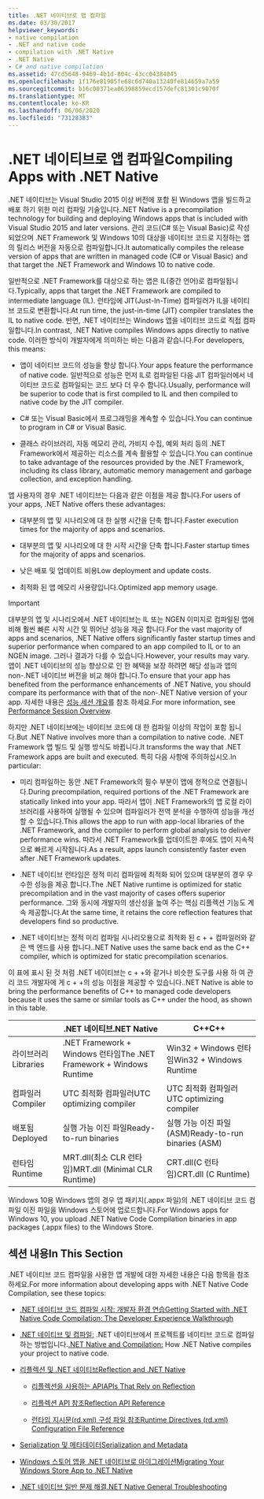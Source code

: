 ```yaml
---
title: .NET 네이티브로 앱 컴파일
ms.date: 03/30/2017
helpviewer_keywords:
- native compilation
- .NET and native code
- compilation with .NET Native
- .NET Native
- C# and native compilation
ms.assetid: 47cd5648-9469-4b1d-804c-43cc04384045
ms.openlocfilehash: 1f176e81905fe68c6d740a13240fe814659a7a59
ms.sourcegitcommit: b16c00371ea06398859ecd157defc81301c9070f
ms.translationtype: MT
ms.contentlocale: ko-KR
ms.lasthandoff: 06/06/2020
ms.locfileid: "73128383"
---
```

# <a name="compiling-apps-with-net-native"></a><span data-ttu-id="16dcc-102">.NET 네이티브로 앱 컴파일</span><span class="sxs-lookup"><span data-stu-id="16dcc-102">Compiling Apps with .NET Native</span></span>

<span data-ttu-id="16dcc-103">.NET 네이티브는 Visual Studio 2015 이상 버전에 포함 된 Windows 앱을 빌드하고 배포 하기 위한 미리 컴파일 기술입니다.</span><span class="sxs-lookup"><span data-stu-id="16dcc-103">.NET Native is a precompilation technology for building and deploying Windows apps that is included with Visual Studio 2015 and later versions.</span></span> <span data-ttu-id="16dcc-104">관리 코드(C# 또는 Visual Basic)로 작성되었으며 .NET Framework 및 Windows 10의 대상을 네이티브 코드로 지정하는 앱의 릴리스 버전을 자동으로 컴파일합니다.</span><span class="sxs-lookup"><span data-stu-id="16dcc-104">It automatically compiles the release version of apps that are written in managed code (C# or Visual Basic) and that target the .NET Framework and Windows 10 to native code.</span></span>

<span data-ttu-id="16dcc-105">일반적으로 .NET Framework를 대상으로 하는 앱은 IL(중간 언어)로 컴파일됩니다.</span><span class="sxs-lookup"><span data-stu-id="16dcc-105">Typically, apps that target the .NET Framework are compiled to intermediate language (IL).</span></span> <span data-ttu-id="16dcc-106">런타임에 JIT(Just-In-Time) 컴파일러가 IL을 네이티브 코드로 변환합니다.</span><span class="sxs-lookup"><span data-stu-id="16dcc-106">At run time, the just-in-time (JIT) compiler translates the IL to native code.</span></span> <span data-ttu-id="16dcc-107">반면, .NET 네이티브는 Windows 앱을 네이티브 코드로 직접 컴파일합니다.</span><span class="sxs-lookup"><span data-stu-id="16dcc-107">In contrast, .NET Native compiles Windows apps directly to native code.</span></span> <span data-ttu-id="16dcc-108">이러한 방식이 개발자에게 의미하는 바는 다음과 같습니다.</span><span class="sxs-lookup"><span data-stu-id="16dcc-108">For developers, this means:</span></span>

- <span data-ttu-id="16dcc-109">앱이 네이티브 코드의 성능을 향상 합니다.</span><span class="sxs-lookup"><span data-stu-id="16dcc-109">Your apps feature the performance of native code.</span></span> <span data-ttu-id="16dcc-110">일반적으로 성능은 먼저 IL로 컴파일된 다음 JIT 컴파일러에서 네이티브 코드로 컴파일되는 코드 보다 더 우수 합니다.</span><span class="sxs-lookup"><span data-stu-id="16dcc-110">Usually, performance will be superior to code that is first compiled to IL and then compiled to native code by the JIT compiler.</span></span>

- <span data-ttu-id="16dcc-111">C# 또는 Visual Basic에서 프로그래밍을 계속할 수 있습니다.</span><span class="sxs-lookup"><span data-stu-id="16dcc-111">You can continue to program in C# or Visual Basic.</span></span>

- <span data-ttu-id="16dcc-112">클래스 라이브러리, 자동 메모리 관리, 가비지 수집, 예외 처리 등의 .NET Framework에서 제공하는 리소스를 계속 활용할 수 있습니다.</span><span class="sxs-lookup"><span data-stu-id="16dcc-112">You can continue to take advantage of the resources provided by the .NET Framework, including its class library, automatic memory management and garbage collection, and exception handling.</span></span>

<span data-ttu-id="16dcc-113">앱 사용자의 경우 .NET 네이티브는 다음과 같은 이점을 제공 합니다.</span><span class="sxs-lookup"><span data-stu-id="16dcc-113">For users of your apps, .NET Native offers these advantages:</span></span>

- <span data-ttu-id="16dcc-114">대부분의 앱 및 시나리오에 대 한 실행 시간을 단축 합니다.</span><span class="sxs-lookup"><span data-stu-id="16dcc-114">Faster execution times for the majority of apps and scenarios.</span></span>

- <span data-ttu-id="16dcc-115">대부분의 앱 및 시나리오에 대 한 시작 시간을 단축 합니다.</span><span class="sxs-lookup"><span data-stu-id="16dcc-115">Faster startup times for the majority of apps and scenarios.</span></span>

- <span data-ttu-id="16dcc-116">낮은 배포 및 업데이트 비용</span><span class="sxs-lookup"><span data-stu-id="16dcc-116">Low deployment and update costs.</span></span>

- <span data-ttu-id="16dcc-117">최적화 된 앱 메모리 사용량입니다.</span><span class="sxs-lookup"><span data-stu-id="16dcc-117">Optimized app memory usage.</span></span>

> [!IMPORTANT]
> <span data-ttu-id="16dcc-118">대부분의 앱 및 시나리오에서 .NET 네이티브는 IL 또는 NGEN 이미지로 컴파일된 앱에 비해 훨씬 빠른 시작 시간 및 뛰어난 성능을 제공 합니다.</span><span class="sxs-lookup"><span data-stu-id="16dcc-118">For the vast majority of apps and scenarios, .NET Native offers significantly faster startup times and superior performance when compared to an app compiled to IL or to an NGEN image.</span></span> <span data-ttu-id="16dcc-119">그러나 결과가 다를 수 있습니다.</span><span class="sxs-lookup"><span data-stu-id="16dcc-119">However, your results may vary.</span></span> <span data-ttu-id="16dcc-120">앱이 .NET 네이티브의 성능 향상으로 인 한 혜택을 보장 하려면 해당 성능과 앱의 non-.NET 네이티브 버전을 비교 해야 합니다.</span><span class="sxs-lookup"><span data-stu-id="16dcc-120">To ensure that your app has benefited from the performance enhancements of .NET Native, you should compare its performance with that of the non-.NET Native version of your app.</span></span> <span data-ttu-id="16dcc-121">자세한 내용은 [성능 세션 개요](https://docs.microsoft.com/visualstudio/profiling/performance-session-overview)를 참조 하세요.</span><span class="sxs-lookup"><span data-stu-id="16dcc-121">For more information, see [Performance Session Overview](https://docs.microsoft.com/visualstudio/profiling/performance-session-overview).</span></span>

<span data-ttu-id="16dcc-122">하지만 .NET 네이티브에는 네이티브 코드에 대 한 컴파일 이상의 작업이 포함 됩니다.</span><span class="sxs-lookup"><span data-stu-id="16dcc-122">But .NET Native involves more than a compilation to native code.</span></span> <span data-ttu-id="16dcc-123">.NET Framework 앱 빌드 및 실행 방식도 바뀝니다.</span><span class="sxs-lookup"><span data-stu-id="16dcc-123">It transforms the way that .NET Framework apps are built and executed.</span></span> <span data-ttu-id="16dcc-124">특히 다음 사항에 주의하십시오.</span><span class="sxs-lookup"><span data-stu-id="16dcc-124">In particular:</span></span>

- <span data-ttu-id="16dcc-125">미리 컴파일하는 동안 .NET Framework의 필수 부분이 앱에 정적으로 연결됩니다.</span><span class="sxs-lookup"><span data-stu-id="16dcc-125">During precompilation, required portions of the .NET Framework are statically linked into your app.</span></span> <span data-ttu-id="16dcc-126">따라서 앱이 .NET Framework의 앱 로컬 라이브러리를 사용하여 실행될 수 있으며 컴파일러가 전역 분석을 수행하여 성능을 개선할 수 있습니다.</span><span class="sxs-lookup"><span data-stu-id="16dcc-126">This allows the app to run with app-local libraries of the .NET Framework, and the compiler to perform global analysis to deliver performance wins.</span></span> <span data-ttu-id="16dcc-127">따라서 .NET Framework를 업데이트한 후에도 앱이 지속적으로 빠르게 시작됩니다.</span><span class="sxs-lookup"><span data-stu-id="16dcc-127">As a result, apps launch consistently faster even after .NET Framework updates.</span></span>

- <span data-ttu-id="16dcc-128">.NET 네이티브 런타임은 정적 미리 컴파일에 최적화 되어 있으며 대부분의 경우 우수한 성능을 제공 합니다.</span><span class="sxs-lookup"><span data-stu-id="16dcc-128">The .NET Native runtime is optimized for static precompilation and in the vast majority of cases offers superior performance.</span></span> <span data-ttu-id="16dcc-129">그와 동시에 개발자의 생산성을 높여 주는 핵심 리플렉션 기능도 계속 제공합니다.</span><span class="sxs-lookup"><span data-stu-id="16dcc-129">At the same time, it retains the core reflection features that developers find so productive.</span></span>

- <span data-ttu-id="16dcc-130">.NET 네이티브는 정적 미리 컴파일 시나리오용으로 최적화 된 c + + 컴파일러와 같은 백 엔드를 사용 합니다.</span><span class="sxs-lookup"><span data-stu-id="16dcc-130">.NET Native uses the same back end as the C++ compiler, which is optimized for static precompilation scenarios.</span></span>

<span data-ttu-id="16dcc-131">이 표에 표시 된 것 처럼 .NET 네이티브는 c + +와 같거나 비슷한 도구를 사용 하 여 관리 코드 개발자에 게 c + +의 성능 이점을 제공할 수 있습니다.</span><span class="sxs-lookup"><span data-stu-id="16dcc-131">.NET Native is able to bring the performance benefits of C++ to managed code developers because it uses the same or similar tools as C++ under the hood, as shown in this table.</span></span>

||<span data-ttu-id="16dcc-132">.NET 네이티브</span><span class="sxs-lookup"><span data-stu-id="16dcc-132">.NET Native</span></span>|<span data-ttu-id="16dcc-133">C++</span><span class="sxs-lookup"><span data-stu-id="16dcc-133">C++</span></span>|
|-|----------------------------------------------------------------|-----------|
|<span data-ttu-id="16dcc-134">라이브러리</span><span class="sxs-lookup"><span data-stu-id="16dcc-134">Libraries</span></span>|<span data-ttu-id="16dcc-135">.NET Framework + Windows 런타임</span><span class="sxs-lookup"><span data-stu-id="16dcc-135">The .NET Framework + Windows Runtime</span></span>|<span data-ttu-id="16dcc-136">Win32 + Windows 런타임</span><span class="sxs-lookup"><span data-stu-id="16dcc-136">Win32 + Windows Runtime</span></span>|
|<span data-ttu-id="16dcc-137">컴파일러</span><span class="sxs-lookup"><span data-stu-id="16dcc-137">Compiler</span></span>|<span data-ttu-id="16dcc-138">UTC 최적화 컴파일러</span><span class="sxs-lookup"><span data-stu-id="16dcc-138">UTC optimizing compiler</span></span>|<span data-ttu-id="16dcc-139">UTC 최적화 컴파일러</span><span class="sxs-lookup"><span data-stu-id="16dcc-139">UTC optimizing compiler</span></span>|
|<span data-ttu-id="16dcc-140">배포됨</span><span class="sxs-lookup"><span data-stu-id="16dcc-140">Deployed</span></span>|<span data-ttu-id="16dcc-141">실행 가능 이진 파일</span><span class="sxs-lookup"><span data-stu-id="16dcc-141">Ready-to-run binaries</span></span>|<span data-ttu-id="16dcc-142">실행 가능 이진 파일(ASM)</span><span class="sxs-lookup"><span data-stu-id="16dcc-142">Ready-to-run binaries (ASM)</span></span>|
|<span data-ttu-id="16dcc-143">런타임</span><span class="sxs-lookup"><span data-stu-id="16dcc-143">Runtime</span></span>|<span data-ttu-id="16dcc-144">MRT.dll(최소 CLR 런타임)</span><span class="sxs-lookup"><span data-stu-id="16dcc-144">MRT.dll (Minimal CLR Runtime)</span></span>|<span data-ttu-id="16dcc-145">CRT.dll(C 런타임)</span><span class="sxs-lookup"><span data-stu-id="16dcc-145">CRT.dll (C Runtime)</span></span>|

<span data-ttu-id="16dcc-146">Windows 10용 Windows 앱의 경우 앱 패키지(.appx 파일)의 .NET 네이티브 코드 컴파일 이진 파일을 Windows 스토어에 업로드합니다.</span><span class="sxs-lookup"><span data-stu-id="16dcc-146">For Windows apps for Windows 10, you upload .NET Native Code Compilation binaries in app packages (.appx files) to the Windows Store.</span></span>

## <a name="in-this-section"></a><span data-ttu-id="16dcc-147">섹션 내용</span><span class="sxs-lookup"><span data-stu-id="16dcc-147">In This Section</span></span>

<span data-ttu-id="16dcc-148">.NET 네이티브 코드 컴파일을 사용한 앱 개발에 대한 자세한 내용은 다음 항목을 참조하세요.</span><span class="sxs-lookup"><span data-stu-id="16dcc-148">For more information about developing apps with .NET Native Code Compilation, see these topics:</span></span>

- [<span data-ttu-id="16dcc-149">.NET 네이티브 코드 컴파일 시작: 개발자 환경 연습</span><span class="sxs-lookup"><span data-stu-id="16dcc-149">Getting Started with .NET Native Code Compilation: The Developer Experience Walkthrough</span></span>](getting-started-with-net-native.md)

- <span data-ttu-id="16dcc-150">[.NET 네이티브 및 컴파일:](net-native-and-compilation.md) .NET 네이티브에서 프로젝트를 네이티브 코드로 컴파일하는 방법입니다.</span><span class="sxs-lookup"><span data-stu-id="16dcc-150">[.NET Native and Compilation:](net-native-and-compilation.md) How .NET Native compiles your project to native code.</span></span>

- [<span data-ttu-id="16dcc-151">리플렉션 및 .NET 네이티브</span><span class="sxs-lookup"><span data-stu-id="16dcc-151">Reflection and .NET Native</span></span>](reflection-and-net-native.md)

  - [<span data-ttu-id="16dcc-152">리플렉션을 사용하는 API</span><span class="sxs-lookup"><span data-stu-id="16dcc-152">APIs That Rely on Reflection</span></span>](apis-that-rely-on-reflection.md)

  - [<span data-ttu-id="16dcc-153">리플렉션 API 참조</span><span class="sxs-lookup"><span data-stu-id="16dcc-153">Reflection API Reference</span></span>](net-native-reflection-api-reference.md)

  - [<span data-ttu-id="16dcc-154">런타임 지시문(rd.xml) 구성 파일 참조</span><span class="sxs-lookup"><span data-stu-id="16dcc-154">Runtime Directives (rd.xml) Configuration File Reference</span></span>](runtime-directives-rd-xml-configuration-file-reference.md)

- [<span data-ttu-id="16dcc-155">Serialization 및 메타데이터</span><span class="sxs-lookup"><span data-stu-id="16dcc-155">Serialization and Metadata</span></span>](serialization-and-metadata.md)

- [<span data-ttu-id="16dcc-156">Windows 스토어 앱을 .NET 네이티브로 마이그레이션</span><span class="sxs-lookup"><span data-stu-id="16dcc-156">Migrating Your Windows Store App to .NET Native</span></span>](migrating-your-windows-store-app-to-net-native.md)

- [<span data-ttu-id="16dcc-157">.NET 네이티브 일반 문제 해결</span><span class="sxs-lookup"><span data-stu-id="16dcc-157">.NET Native General Troubleshooting</span></span>](net-native-general-troubleshooting.md)
